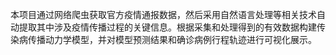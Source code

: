 本项目通过网络爬虫获取官方疫情通报数据，然后采用自然语言处理等相关技术自动提取其中涉及疫情传播过程的关键信息。根据采集和处理得到的有效数据构建传染病传播动力学模型，并对模型预测结果和确诊病例行程轨迹进行可视化展示。

